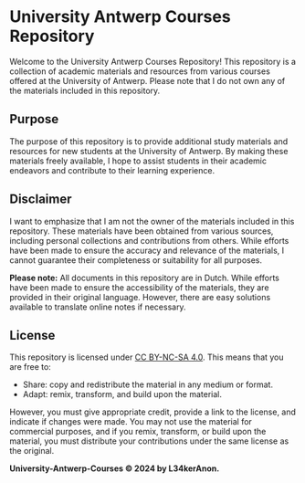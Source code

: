 # University Antwerp Courses Repository

Welcome to the University Antwerp Courses Repository! This repository is a collection of academic materials and resources from various courses offered at the University of Antwerp. Please note that I do not own any of the materials included in this repository.

## Purpose
The purpose of this repository is to provide additional study materials and resources for new students at the University of Antwerp. By making these materials freely available, I hope to assist students in their academic endeavors and contribute to their learning experience.

## Disclaimer
I want to emphasize that I am not the owner of the materials included in this repository. These materials have been obtained from various sources, including personal collections and contributions from others. While efforts have been made to ensure the accuracy and relevance of the materials, I cannot guarantee their completeness or suitability for all purposes.

**Please note:** All documents in this repository are in Dutch. While efforts have been made to ensure the accessibility of the materials, they are provided in their original language. However, there are easy solutions available to translate online notes if necessary.

## License
This repository is licensed under [CC BY-NC-SA 4.0](http://creativecommons.org/licenses/by-nc-sa/4.0/). This means that you are free to:

- Share: copy and redistribute the material in any medium or format.
- Adapt: remix, transform, and build upon the material.

However, you must give appropriate credit, provide a link to the license, and indicate if changes were made. You may not use the material for commercial purposes, and if you remix, transform, or build upon the material, you must distribute your contributions under the same license as the original.

**University-Antwerp-Courses © 2024 by L34kerAnon.**
